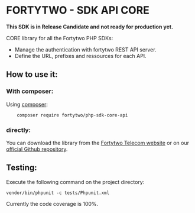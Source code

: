 FORTYTWO - SDK API CORE
=======================================

**This SDK is in Release Candidate and not ready for production yet.**

CORE library for all the Fortytwo PHP SDKs:
* Manage the authentication with fortytwo REST API server.
* Define the URL, prefixes and ressources for each API.

## How to use it:

### With composer:
Using [composer](https://getcomposer.org/):
```
    composer require fortytwo/php-sdk-core-api
```

### directly:

You can download the library from the [Fortytwo Telecom website](https://www.fortytwo.com/developers/) or on our [official Github repository](https://github.com/42Telecom/php-sdk-core).

## Testing:

Execute the following command on the project directory:
```
vendor/bin/phpunit -c tests/Phpunit.xml
```

Currently the  code coverage is 100%.
